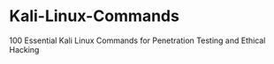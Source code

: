 # Kali-Linux-Commands
100 Essential Kali Linux Commands for Penetration Testing and Ethical Hacking
